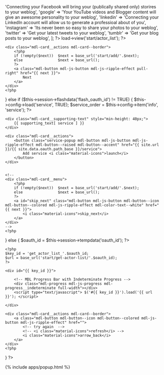 ---
---

<?php
$supporting_text = [
    'facebook'  => 'Connecting your Facebook will bring your (publically shared only) storires to your weblog',
    'google'    => 'Your YouTube videos and Blogger content will give an awesome personality to your weblog',
    'linkedin'  => 'Connecting your LinkedIn account will allow us to generate a professioal about of you',
    'instagram' => 'Its never been so easy to share your photos to your weblog',
    'twitter'   => 'Get your latest tweets to your weblog',
    'tumblr'    => 'Get your blog posts to your weblog',
];
?>

<style type="text/css">
    .demo-card-square > .mdl-card__title {
        color: #fff;
        background:
            url('{{ site.url }}/assets/images/social-icon-'.$service.'-white.svg') center center no-repeat,
            url('{{ site.url }}/assets/images/stripe-v.png'),
            url('{{ site.url }}/{{ site.data.logged_in_user.avatar }}') bottom center / cover;
    }
</style>

<?php
${{ site.data.oauth.path_base }} = 'action/apps/add';

if (!empty($oauth_id))
{
    $this->load->view('start/actor_list');
    ?>
    <div class="mdl-card__actions mdl-card--border">
        <?php
        if (!empty($next))  $next = base_url('start/add/'.$next);
        else                $next = base_url();
        ?>
        <a class="mdl-button mdl-js-button mdl-js-ripple-effect pull-right" href="{{ next }}">
            Next
        </a>
    </div>
    <?php
}
else if ($this->session->flashdata('flash_oauth_id') != TRUE)
{
    $this->config->load('service', TRUE);
    $service_order = $this->config->item('info', 'service');
    ?>

    <div class="mdl-card__supporting-text" style="min-height: 40px;">
        {{ supporting_text[ service ] }}
    </div>

    <div class="mdl-card__actions">
        <button class="service-popup mdl-button mdl-js-button mdl-js-ripple-effect mdl-button--raised mdl-button--accent" href="{{ site.url }}/{{ site.data.oauth.path_base }}/service">
            Add service <i class="material-icons">launch</i>
        </button>
    </div>


    <!-- 
    <div class="mdl-card__menu">
        <?php
        if (!empty($next))  $next = base_url('start/add/'.$next);
        else                $next = base_url();
        ?>
        <a id="skip_next" class="mdl-button mdl-js-button mdl-button--icon mdl-button--colored mdl-js-ripple-effect mdl-color-text--white" href="{{ next }}">
            <i class="material-icons">skip_next</i>
        </a>
    </div>
    -->
    <?php
}
else
{
    $oauth_id = $this->session->tempdata('oauth_id');
    ?>

    <?php
    $key_id = 'get_actor_list_'.$oauth_id;
    $url = base_url('start/get-actor-list/'.$oauth_id);
    ?>

    <div id="{{ key_id }}">

        <!-- MDL Progress Bar with Indeterminate Progress -->
        <div class="mdl-progress mdl-js-progress mdl-progress__indeterminate full-width"></div>
        <script type="text/javascript"> $('#{{ key_id }}').load('{{ url }}'); </script>

    </div>

    <div class="mdl-card__actions mdl-card--border">
        <a class="mdl-button mdl-button--icon mdl-button--colored mdl-js-button mdl-js-ripple-effect" href="">
            <!-- try again  -->
            <!-- <i class="material-icons">refresh</i> -->
            <i class="material-icons">arrow_back</i>
        </a>
    </div>
    <?php
}
?>

 {% include apps/popup.html %}